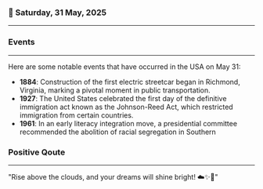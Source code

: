 ### 📅 Saturday, 31 May, 2025
------
### Events
------
Here are some notable events that have occurred in the USA on May 31:

- **1884**: Construction of the first electric streetcar began in Richmond, Virginia, marking a pivotal moment in public transportation.
- **1927**: The United States celebrated the first day of the definitive immigration act known as the Johnson-Reed Act, which restricted immigration from certain countries.
- **1961**: In an early literacy integration move, a presidential committee recommended the abolition of racial segregation in Southern
### Positive Qoute
------
"Rise above the clouds, and your dreams will shine bright! ☁️✨🌈"
